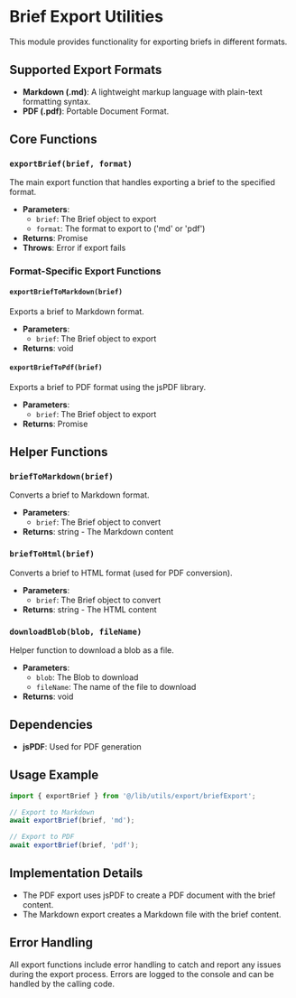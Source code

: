 # Brief Export Utilities

This module provides functionality for exporting briefs in different formats.

## Supported Export Formats

- **Markdown (.md)**: A lightweight markup language with plain-text formatting syntax.
- **PDF (.pdf)**: Portable Document Format.

## Core Functions

### `exportBrief(brief, format)`

The main export function that handles exporting a brief to the specified format.

- **Parameters**:
  - `brief`: The Brief object to export
  - `format`: The format to export to ('md' or 'pdf')
- **Returns**: Promise<void>
- **Throws**: Error if export fails

### Format-Specific Export Functions

#### `exportBriefToMarkdown(brief)`

Exports a brief to Markdown format.

- **Parameters**:
  - `brief`: The Brief object to export
- **Returns**: void

#### `exportBriefToPdf(brief)`

Exports a brief to PDF format using the jsPDF library.

- **Parameters**:
  - `brief`: The Brief object to export
- **Returns**: Promise<void>

## Helper Functions

### `briefToMarkdown(brief)`

Converts a brief to Markdown format.

- **Parameters**:
  - `brief`: The Brief object to convert
- **Returns**: string - The Markdown content

### `briefToHtml(brief)`

Converts a brief to HTML format (used for PDF conversion).

- **Parameters**:
  - `brief`: The Brief object to convert
- **Returns**: string - The HTML content

### `downloadBlob(blob, fileName)`

Helper function to download a blob as a file.

- **Parameters**:
  - `blob`: The Blob to download
  - `fileName`: The name of the file to download
- **Returns**: void

## Dependencies

- **jsPDF**: Used for PDF generation

## Usage Example

```typescript
import { exportBrief } from '@/lib/utils/export/briefExport';

// Export to Markdown
await exportBrief(brief, 'md');

// Export to PDF
await exportBrief(brief, 'pdf');
```

## Implementation Details

- The PDF export uses jsPDF to create a PDF document with the brief content.
- The Markdown export creates a Markdown file with the brief content.

## Error Handling

All export functions include error handling to catch and report any issues during the export process. Errors are logged to the console and can be handled by the calling code. 